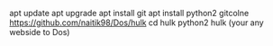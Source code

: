 apt update 
apt upgrade
apt install git
apt install python2
gitcolne https://github.com/naitik98/Dos/hulk
cd hulk
python2 hulk (your any webside to Dos)

